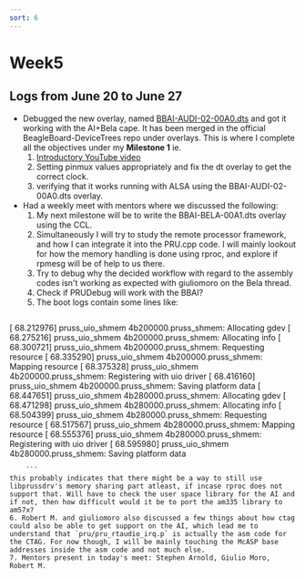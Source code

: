 ```yaml
---
sort: 6
---
```


# Week5

## Logs from June 20 to June 27

- Debugged the new overlay, named [BBAI-AUDI-02-00A0.dts](https://github.com/beagleboard/BeagleBoard-DeviceTrees/blob/v4.19.x-ti-overlays/src/arm/overlays/BBAI-AUDI-02-00A0.dts) and got it working with the AI+Bela cape. It has been merged in the official BeagleBoard-DeviceTrees repo under overlays. This is where I complete all the objectives under my **Milestone 1** ie.
    1. [Introductory YouTube video](https://www.youtube.com/watch?v=kLXCrlQwXeI)
    2. Setting pinmux values appropriately and fix the dt overlay to get the correct clock.
    3. verifying that it works running with ALSA using the BBAI-AUDI-02-00A0.dts overlay.
- Had a weekly meet with mentors where we discussed the following:
    1. My next milestone will be to write the BBAI-BELA-00A1.dts overlay using the CCL.
    2. Simultaneously I will try to study the remote processor framework, and how I can integrate it into the PRU.cpp code. I will mainly lookout for how the memory handling is done using rproc, and explore if rpmesg will be of help to us there.
    3. Try to debug why the decided workflow with regard to the assembly codes isn't working as expected with giuliomoro on the Bela thread.
    4. Check if PRUDebug will work with the BBAI?
    5. The boot logs contain some lines like:
        ```
 [   68.212976] pruss_uio_shmem 4b200000.pruss_shmem: Allocating gdev
 [   68.275216] pruss_uio_shmem 4b200000.pruss_shmem: Allocating info
 [   68.300721] pruss_uio_shmem 4b200000.pruss_shmem: Requesting resource
 [   68.335290] pruss_uio_shmem 4b200000.pruss_shmem: Mapping resource
 [   68.375328] pruss_uio_shmem 4b200000.pruss_shmem: Registering with uio       driver
 [   68.416160] pruss_uio_shmem 4b200000.pruss_shmem: Saving platform data
 [   68.447651] pruss_uio_shmem 4b280000.pruss_shmem: Allocating gdev
 [   68.471298] pruss_uio_shmem 4b280000.pruss_shmem: Allocating info
 [   68.504399] pruss_uio_shmem 4b280000.pruss_shmem: Requesting resource
 [   68.517567] pruss_uio_shmem 4b280000.pruss_shmem: Mapping resource
 [   68.555376] pruss_uio_shmem 4b280000.pruss_shmem: Registering with uio       driver
 [   68.595980] pruss_uio_shmem 4b280000.pruss_shmem: Saving platform data

        ```
    this probably indicates that there might be a way to still use libprussdrv's memory sharing part atleast, if incase rproc does not support that. Will have to check the user space library for the AI and if not, then how difficult would it be to port the am335 library to am57x? 
    6. Robert M. and giuliomoro also discussed a few things about how ctag could also be able to get support on the AI, which lead me to understand that `pru/pru_rtaudio_irq.p` is actually the asm code for the CTAG. For now though, I will be mainly touching the McASP base addresses inside the asm code and not much else.
    7. Mentors present in today's meet: Stephen Arnold, Giulio Moro, Robert M.
